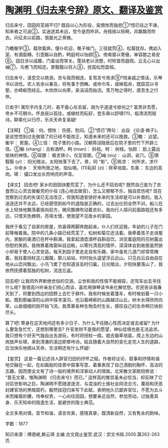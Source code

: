 # [陶渊明《归去来兮辞》原文、翻译及鉴赏](https://www.vrrw.net/wx/14082.html)

归去来兮，田园将芜胡不归? 既自以心为形役，奚惆怅而独悲①?悟已往之不谏，知来者之可追②。实迷途其未远，觉今是而昨非。舟摇摇以轻飏，风飘飘而吹衣。问征夫以前路，恨晨光之熹微。

乃瞻衡宇③，载欣载奔。僮仆欢迎，稚子候门。三径就荒④，松菊犹存。携幼入室，有酒盈樽。引壶觞以自酌，眄庭柯以怡颜⑤。倚南窗以寄傲，审容膝之易安⑥。园日涉以成趣，门虽设而常关。策扶老以流憩，时矫首而遐观。云无心以出岫⑦，鸟倦飞而知还。景翳翳以将入⑧，抚孤松而盘桓。

归去来兮，请息交以绝游。世与我而相违，复驾言兮焉求⑨?悦亲戚之情话，乐琴书以消忧。农人告余以春及，将有事于西畴。或命巾车，或棹孤舟，既窈窕以寻壑，亦崎岖而经丘。木欣欣以向荣，泉涓涓而始流。羡万物之得时，感吾生之行休。

已矣乎! 寓形宇内复几时，曷不委心任去留，胡为乎遑遑兮欲何之? 富贵非吾愿，帝乡不可期⑩。怀良辰以孤往，或植杖而耘耔，登东皋以舒啸(11)，临清流而赋诗。聊乘化以归尽，乐夫天命复奚疑!



【注释】 ①奚：何。惆怅： 伤感，愁闷。②“悟已”两句： 出自 《论语·微子》。是说觉悟到过去做错了的已经不能改正，知道未来的还可以挽救。③瞻： 远望。衡宇： 房屋。④三径： 院子里的小路。汉朝蒋诩隐居后在院子里的竹下开辟三径。⑤觞 (shang)：古称酒杯。眄 (mian)： 斜视。柯： 树枝。怡颜： 脸上露出愉快的神情。⑥容膝： 极言狭小，仅足容膝。⑦岫 (xiu)： 山洞，岩穴。⑧景翳翳 (yi)： 阳光暗淡，太阳快落下去了。景，同 “影”。⑨焉求： 何所求，求什么。⑩帝乡： 天帝所居之地，指仙境。(11)耘耔 (zi)：除草培苗。东皋： 东边的高岗。啸： 撮口发出长而响亮的声音。

【译文】 回去吧! 家乡的田园快要荒芜了，为什么还不回去呢? 既然自己是为了衣食而让心灵去做躯壳的仆役 (违心地去做官)，怎么又郁郁不乐，独自悲伤呢? 现在觉察到过去的失误已无法改正，但我知道安排好未来的生活却是可以补救的。我入迷途还并不太远，已经感悟到如今的退隐是正确的，过去出仕则全然不对。船儿在水上轻快地飘荡着摇向前方，微风飘拂吹动着衣衫。我向行人探问前面路程还有多远，只恨天色微明，亮得太慢，使我望不见故乡的家园。

我终于看见了自家的房屋，欣喜得两脚奔跑起来。仆人们欢迎我，年幼的儿子在门前等候着我。院中的几条小路已经荒芜了，松树和菊花还活着。我牵着孩子走进屋内，家酿的美酒已在杯中斟满。我拿起酒壶酒杯自斟自饮。浏览着庭院的花树露出欣慰的笑颜。我倚靠着南窗纵目远眺，以寄托清高的情怀，深深体会到故居虽然狭小却易于使人心灵安适。每天到园子里走走自有乐趣，家中虽有几道门却常常掩着。我拄着拐杖这儿蹓蹓，那儿站站，时时抬头遥望浮云远山。只见白云自由自在地从山峦间飘出，小鸟飞累了也知道该及时归巢。日光暗淡，夕阳快要落山了，我依然抚摸着孤独的松树，流连忘返。

回去吧! 让我同外界断绝世俗的交游。尘世和我的性情不能相容，还驾车出去寻找什么呢? 我很高兴听亲友们倾心而谈，喜欢用弹琴读书来化解忧愁。农民告诉我春天到了，将要到西边的田野上去忙于耕作。我有时候坐着篷车，有时候划着一只小船，既到那幽深的山涧中探寻溪沟，也沿着崎岖的山路越过山丘。树木长得欣欣向荣，山泉细细的刚开始飞流。我羡慕各种生物及时生长，感叹自己的生命啊已快到尽头。

算了吧! 寄身在这天地间还有多少日子，为什么不任随心性而决定或去或留? 为什么要急急忙忙，还想到哪里去? 升官发财不是我的愿望，神仙佳境也是无法追求。我只想有个好天气独自出去游玩，有时将拐杖一插，就去锄草培苗。爬上东边的山岗放声长啸，来到清澈的溪边即景呤诗。姑且随着大自然的变化走完人生的道路，应当快乐地顺从天命，生活啊还有什么怀疑!

【鉴赏】 这是一篇记述诗人辞官归田的抒怀之赋。作者将议论、叙事和抒情和谐地交融在一起，在如画般的佳景中叙事写意，着重表现了自己洒脱的胸怀、高洁的志趣，因而使全文有了诗一般的境界和淳挚动人的情致。北宋散文家欧阳修说： “晋无文章，惟陶渊明 《归去来兮》而已。” 这样高的推崇虽未必恰当，却反映了它对后世影响之巨。陶渊明不愿随波逐流、与混浊的士族社会同流合污，蔑视和厌恶封建官场的黑暗腐朽，毅然挂冠归来写下此赋，表明他久已鄙弃官位，不愿为五斗米而摧眉折腰，侍奉权贵，一心向往田园，想要亲近自然，参加劳动，过独善其身、乐天知命的隐逸生活，是避世的隐士典范。

全文多用对偶，音节和谐，语言优美，感情真挚，既清新自然，又有隽永的韵味。

字数：1877

知识来源：傅德岷,赖云琪 主编.古文观止鉴赏.武汉：崇文书局.2005.第262-263页.

